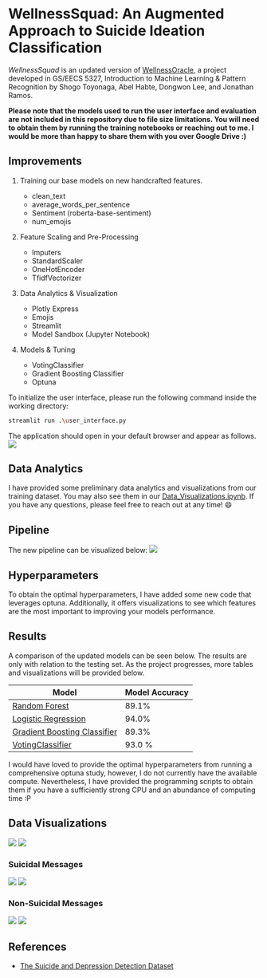 # WellnessSquad: An Augmented Approach to Suicide Ideation Classification

*WellnessSquad* is an updated version of [WellnessOracle](https://github.com/stoyonaga/EECS5327_WellnessOracle), a project developed in GS/EECS 5327, Introduction to Machine Learning & Pattern Recognition by Shogo Toyonaga, Abel Habte, Dongwon Lee, and Jonathan Ramos.

**Please note that the models used to run the user interface and evaluation are not included in this repository due to file size limitations. You will need to obtain them by running the training notebooks or reaching out to me. I would be more than happy to share them with you over Google Drive :)**

## Improvements

1. Training our base models on new handcrafted features.
    - clean_text
    - average_words_per_sentence
    - Sentiment (roberta-base-sentiment)
    - num_emojis

2. Feature Scaling and Pre-Processing 
    - Imputers 
    - StandardScaler 
    - OneHotEncoder 
    - TfidfVectorizer

3. Data Analytics & Visualization
    - Plotly Express 
    - Emojis
    - Streamlit 
    - Model Sandbox (Jupyter Notebook)

4. Models & Tuning
    - VotingClassifier
    - Gradient Boosting Classifier
    - Optuna 

To initialize the user interface, please run the following command inside the working directory:
```bash
streamlit run .\user_interface.py
```
The application should open in your default browser and appear as follows. 
![](images/streamlit.png)

## Data Analytics
I have provided some preliminary data analytics and visualizations from our training dataset. You may also see them in our [Data_Visualizations.ipynb](https://github.com/stoyonaga/WellnessSquad/blob/main/Notebooks/Dataset_Visualizations.ipynb). If you have any questions, please feel free to reach out at any time! :smile: 

## Pipeline 
The new pipeline can be visualized below:
![](images/pipeline.png)

## Hyperparameters
To obtain the optimal hyperparameters, I have added some new code that leverages optuna. Additionally, it offers visualizations to see which features are the most important to improving your models performance.

## Results 
A comparison of the updated models can be seen below. The results are only with relation to the testing set.
As the project progresses, more tables and visualizations will be provided below.

| Model  | Model Accuracy | 
| ------------- | ------------- | 
| [Random Forest](https://github.com/stoyonaga/WellnessSquad/blob/main/Notebooks/Models/RandomForest.ipynb)  | 89.1% |
| [Logistic Regression](https://github.com/stoyonaga/WellnessSquad/blob/main/Notebooks/Models/LogisticRegression.ipynb) | 94.0% | 
| [Gradient Boosting Classifier](https://github.com/stoyonaga/WellnessSquad/blob/main/Notebooks/Models/GradientBoosting.ipynb) | 89.3% | 
| [VotingClassifier](https://github.com/stoyonaga/WellnessSquad/blob/main/Notebooks/Models/VotingClassifier.ipynb) | 93.0 %|

I would have loved to provide the optimal hyperparameters from running a comprehensive optuna study, however, I do not currently have the available compute.
Nevertheless, I have provided the programming scripts to obtain them if you have a sufficiently strong CPU and an abundance of computing time :P 

## Data Visualizations
![](images/sentiment.png)
![](images/labels.png)

### Suicidal Messages
![](images/suicide_emojis.png)
![](images/suicide_wordcloud.png)
### Non-Suicidal Messages
![](images/control_emojis.png)
![](images/control_wordcloud.png)

## References
- [The Suicide and Depression Detection Dataset](https://www.kaggle.com/datasets/nikhileswarkomati/suicide-watch/data)
